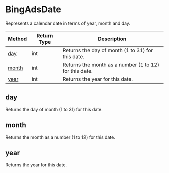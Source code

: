 # BingAdsDate
Represents a calendar date in terms of year, month and day.

|Method|Return Type|Description|
|-|-|-
[day]('#day}')|int|Returns the day of month (1 to 31) for this date.<br />
[month]('#month}')|int|Returns the month as a number (1 to 12) for this date.<br />
[year]('#year}')|int|Returns the year for this date.<br />

<a name="#day"></a>
## day
Returns the day of month (1 to 31) for this date.


<a name="#month"></a>
## month
Returns the month as a number (1 to 12) for this date.


<a name="#year"></a>
## year
Returns the year for this date.


